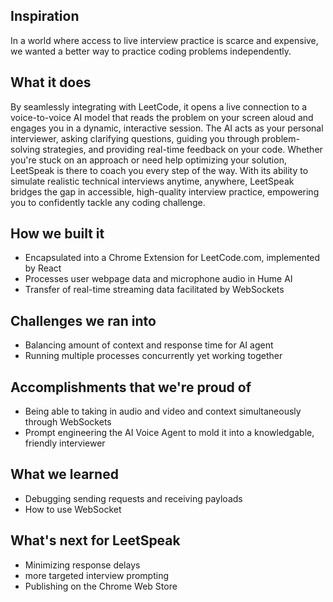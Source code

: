 ## Inspiration

In a world where access to live interview practice is scarce and expensive, we wanted a better way to practice coding problems independently. 

## What it does

By seamlessly integrating with LeetCode, it opens a live connection to a voice-to-voice AI model that reads the problem on your screen aloud and engages you in a dynamic, interactive session. The AI acts as your personal interviewer, asking clarifying questions, guiding you through problem-solving strategies, and providing real-time feedback on your code. Whether you're stuck on an approach or need help optimizing your solution, LeetSpeak is there to coach you every step of the way. With its ability to simulate realistic technical interviews anytime, anywhere, LeetSpeak bridges the gap in accessible, high-quality interview practice, empowering you to confidently tackle any coding challenge.

## How we built it
- Encapsulated into a Chrome Extension for LeetCode.com, implemented by React
- Processes user webpage data and microphone audio in Hume AI
- Transfer of real-time streaming data facilitated by WebSockets


## Challenges we ran into
- Balancing amount of context and response time for AI agent
- Running multiple processes concurrently yet working together

## Accomplishments that we're proud of
- Being able to taking in audio and video and context simultaneously through WebSockets
- Prompt engineering the AI Voice Agent to mold it into a knowledgable, friendly interviewer

## What we learned
- Debugging sending requests and receiving payloads
- How to use WebSocket

## What's next for LeetSpeak
- Minimizing response delays
- more targeted interview prompting
- Publishing on the Chrome Web Store
